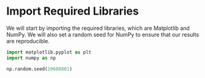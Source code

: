 # Import Required Libraries

We will start by importing the required libraries, which are Matplotlib and NumPy. We will also set a random seed for NumPy to ensure that our results are reproducible.

```python
import matplotlib.pyplot as plt
import numpy as np

np.random.seed(19680801)
```
